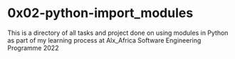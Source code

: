 # 0x02-python-import_modules
This is a directory of all tasks and project done on using modules in Python as part of my learning process at Alx_Africa Software Engineering Programme 2022